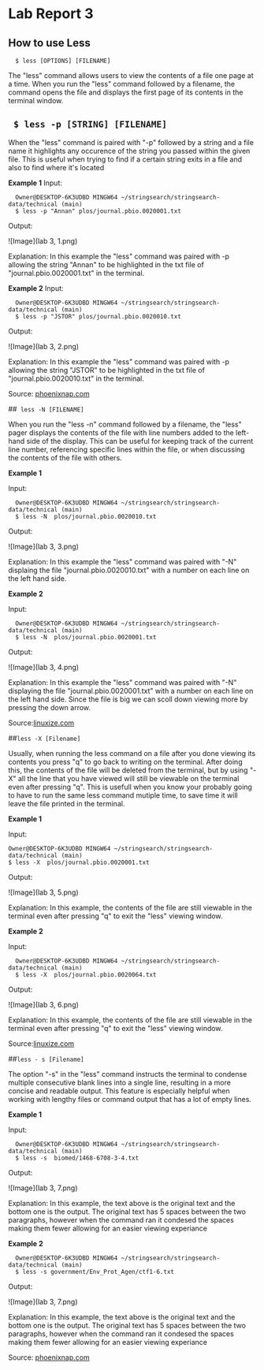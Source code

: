 # Lab Report 3

## How to use Less

```
  $ less [OPTIONS] [FILENAME]
```
The "less" command allows users to view the contents of a file one page at a time. When you run the "less" command followed by a filename, the command opens the file and displays the first page of its contents in the terminal window.

## ``` $ less -p [STRING] [FILENAME]```

When the "less" command is paired with "-p" followed by a string and a file name it highlights any occurence of the string you passed within the given file. This is useful when trying to find if a certain string exits in a file and also to find where it's located

**Example 1**
Input:

```
  Owner@DESKTOP-6K3UDBD MINGW64 ~/stringsearch/stringsearch-data/technical (main)
  $ less -p "Annan" plos/journal.pbio.0020001.txt
```
Output:

![Image](lab 3, 1.png)

Explanation: In this example the "less" command was paired with -p allowing the string "Annan" to be highlighted in the txt file of "journal.pbio.0020001.txt" in the terminal.

**Example 2**
Input:

```
  Owner@DESKTOP-6K3UDBD MINGW64 ~/stringsearch/stringsearch-data/technical (main)
  $ less -p "JSTOR" plos/journal.pbio.0020010.txt
```
Output: 

![Image](lab 3, 2.png)

Explanation: In this example the "less" command was paired with -p allowing the string "JSTOR" to be highlighted in the txt file of "journal.pbio.0020010.txt" in the terminal.

Source: [phoenixnap.com](https://phoenixnap.com/kb/less-command-in-linux)

##``` less -N [FILENAME]```

When you run the "less -n" command followed by a filename, the "less" pager displays the contents of the file with line numbers added to the left-hand side of the display. This can be useful for keeping track of the current line number, referencing specific lines within the file, or when discussing the contents of the file with others.

**Example 1**

Input: 

```
  Owner@DESKTOP-6K3UDBD MINGW64 ~/stringsearch/stringsearch-data/technical (main)
  $ less -N  plos/journal.pbio.0020010.txt
```

Output:

![Image](lab 3, 3.png)

Explanation: In this example the "less" command was paired with "-N" displaing the file "journal.pbio.0020010.txt" with a number on each line on the left hand side.

**Example 2**

Input:

```
  Owner@DESKTOP-6K3UDBD MINGW64 ~/stringsearch/stringsearch-data/technical (main)
  $ less -N  plos/journal.pbio.0020001.txt
```

Output:

![Image](lab 3, 4.png)

Explanation: In this example the "less" command was paired with "-N" displaying the file "journal.pbio.0020001.txt" with a number on each line on the left hand side. Since the file is big we can scoll down viewing more by pressing the down arrow.

Source:[linuxize.com](https://linuxize.com/post/less-command-in-linux/#:~:text=If%20you%20want%20less%20to%20shows%20line%20numbers%20launch%20the%20program%20with%20the%20%2DN%20option%3A)

##```less -X [Filename]```

Usually, when running the less command on a file after you done viewing its contents you press "q" to go back to writing on the terminal. After doing this, the contents of the file will be deleted from the terminal, but by using "-X" all the line that you have viewed will still be viewable on the terminal even after pressing "q". This is usefull when you know your probably going to have to run the same less command mutiple time, to save time it will leave the file printed in the terminal.

**Example 1**

Input:

```
Owner@DESKTOP-6K3UDBD MINGW64 ~/stringsearch/stringsearch-data/technical (main)
$ less -X  plos/journal.pbio.0020001.txt
```
Output:

![Image](lab 3, 5.png)

Explanation: In this example, the contents of the file are still viewable in the terminal even after pressing "q" to exit the "less" viewing window.

**Example 2**

Input:

```
  Owner@DESKTOP-6K3UDBD MINGW64 ~/stringsearch/stringsearch-data/technical (main)
  $ less -X  plos/journal.pbio.0020064.txt
```

Output:

![Image](lab 3, 6.png)

Explanation: In this example, the contents of the file are still viewable in the terminal even after pressing "q" to exit the "less" viewing window.

Source:[linuxize.com](https://linuxize.com/post/less-command-in-linux/#:~:text=%2DX%20option%3A-,less%20%2DX%20filename,-Copy)


##```less - s [Filename]```

The option "-s" in the "less" command instructs the terminal to condense multiple consecutive blank lines into a single line, resulting in a more concise and readable output. This feature is especially helpful when working with lengthy files or command output that has a lot of empty lines.

**Example 1**

Input:

``` 
  Owner@DESKTOP-6K3UDBD MINGW64 ~/stringsearch/stringsearch-data/technical (main)
  $ less -s  biomed/1468-6708-3-4.txt
```

Output:

![Image](lab 3, 7.png)

Explanation: In this example, the text above is the original text and the bottom one is the output. The original text has 5 spaces between the two paragraphs, however when the command ran it condesed the spaces making them fewer allowing for an easier viewing experiance

**Example 2**

```
  Owner@DESKTOP-6K3UDBD MINGW64 ~/stringsearch/stringsearch-data/technical (main)
  $ less -s government/Env_Prot_Agen/ctf1-6.txt
````

Output:

![Image](lab 3, 7.png)

Explanation: In this example, the text above is the original text and the bottom one is the output. The original text has 5 spaces between the two paragraphs, however when the command ran it condesed the spaces making them fewer allowing for an easier viewing experiance

Source: [phoenixnap.com](https://phoenixnap.com/kb/less-command-in-linux#:~:text=the%20terminal%20bell.-,%2Ds,-Merges%20consecutive%20blank)
